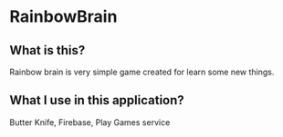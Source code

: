 # RainbowBrain
## What is this?
Rainbow brain is very simple game created for learn some new things.
## What I use in this application?
Butter Knife, Firebase, Play Games service
